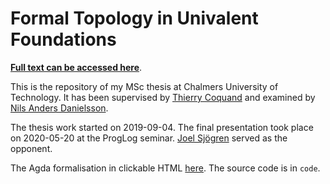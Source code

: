 # Formal Topology in Univalent Foundations

[**Full text can be accessed here**][3].

This is the repository of my MSc thesis at Chalmers University of
Technology. It has been supervised by [Thierry Coquand][0] and
examined by [Nils Anders Danielsson][1].

The thesis work started on 2019-09-04. The final presentation took
place on 2020-05-20 at the ProgLog seminar. [Joel Sjögren][2] served
as the opponent.

The Agda formalisation in clickable HTML [here][4]. The source code is
in `code`.


[0]: http://www.cse.chalmers.se/~coquand/
[1]: http://www.cse.chalmers.se/~nad/
[2]: https://github.com/JoelSjogren
[3]: https://odr.chalmers.se/handle/20.500.12380/301098
[4]: https://ayberkt.gitlab.io/msc-thesis/Main.html
